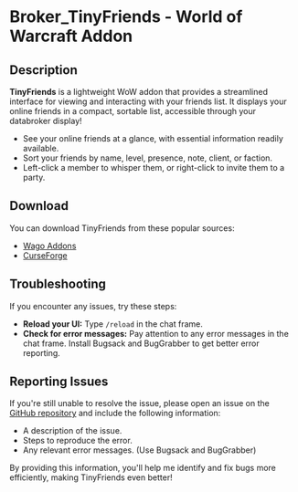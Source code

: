# Broker_TinyFriends - World of Warcraft Addon

## Description

**TinyFriends** is a lightweight WoW addon that provides a streamlined interface for viewing and interacting with your friends list. It displays your online friends in a compact, sortable list, accessible through your databroker display!

* See your online friends at a glance, with essential information readily available.
* Sort your friends by name, level, presence, note, client, or faction.
* Left-click a member to whisper them, or right-click to invite them to a party.

## Download

You can download TinyFriends from these popular sources:

* [Wago Addons](https://addons.wago.io/addons/broker-tinyfriends)
* [CurseForge](https://www.curseforge.com/wow/addons/broker-tinyfriends)

## Troubleshooting

If you encounter any issues, try these steps:

* **Reload your UI:** Type `/reload` in the chat frame.
* **Check for error messages:** Pay attention to any error messages in the chat frame. Install Bugsack and BugGrabber to get better error reporting. 

## Reporting Issues

If you're still unable to resolve the issue, please open an issue on the [GitHub repository](https://github.com/Pinta365/Broker_TinyFriends/issues) and include the following information:

* A description of the issue.
* Steps to reproduce the error.
* Any relevant error messages. (Use Bugsack and BugGrabber)

By providing this information, you'll help me identify and fix bugs more efficiently, making TinyFriends even better!